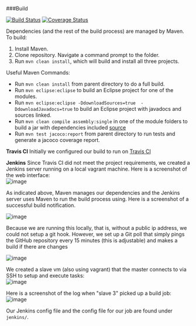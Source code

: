 ###Build

[![Build Status](https://travis-ci.org/kjlubick/DevOps-Project.svg?branch=master)](https://travis-ci.org/kjlubick/DevOps-Project) [![Coverage Status](https://coveralls.io/repos/kjlubick/DevOps-Project/badge.svg?branch=master)](https://coveralls.io/r/kjlubick/DevOps-Project?branch=master)

Dependencies (and the rest of the build process) are managed by Maven.  To build:   
1. Install Maven.  
2. Clone repository.  Navigate a command prompt to the folder.  
3. Run `mvn clean install`, which will build and install all three projects.

Useful Maven Commands:  
- Run `mvn clean install` from parent directory to do a full build.  
- Run `mvn eclipse:eclipse` to build an Eclipse project for one of the modules.  
- Run `mvn eclipse:eclipse -DdownloadSources=true  -DdownloadJavadocs=true` to build an Eclipse project with javadocs and sources linked.  
- Run `mvn clean compile assembly:single` in one of the module folders to build a jar with dependencies included [source](http://stackoverflow.com/a/574650/1447621)
- Run `mvn test jacoco:report` from parent directory to run tests and generate a jacoco coverage report.

**Travis CI**
Initially we configured our build to run on 
[Travis CI](https://travis-ci.org/DeveloperLiberationFront/Spreadsheet-Common-Crawler)

**Jenkins**
Since Travis CI did not meet the project requirements, we created a Jenkins server running on a local vagrant machine.  Here is a screenshot of the web interface:   
![image](https://cloud.githubusercontent.com/assets/6819944/6066907/9461437c-ad3e-11e4-9915-1f8e286b3131.png)

As indicated above, Maven manages our dependencies and the Jenkins server uses Maven to run the build process using. Here is a screenshot of a successful build notification. 

![image](https://cloud.githubusercontent.com/assets/5032534/6063888/789df68c-ad28-11e4-82f3-62788cf0002a.png)

Because we are running this locally, that is, without a public ip address, we could not setup a git hook.  However, we set up a Git poll that simply pings the GitHub repository every 15 minutes (this is adjustable) and makes a build if there are changes

![image](https://cloud.githubusercontent.com/assets/6819944/6066588/2fe9c9d4-ad3c-11e4-9d09-bcf6879ac020.png)


We created a slave vm (also using vagrant) that the master connects to via SSH to setup and execute tasks:  
![image](https://cloud.githubusercontent.com/assets/6819944/6066396/d1dc4d4a-ad3a-11e4-9742-f4be53e9a58a.png)

Here is a screenshot of the log when "slave 3" picked up a build job:
![image](https://cloud.githubusercontent.com/assets/6819944/6066633/8d4c50a6-ad3c-11e4-88dd-c6b029c5cf69.png)

Our Jenkins config file and the config file for our job are found under `jenkins/`.

